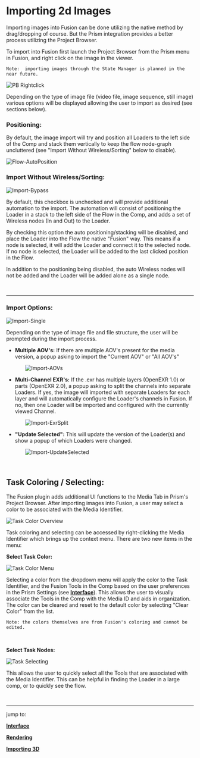 # **Importing 2d Images**
Importing images into Fusion can be done utilizing the native method by drag/dropping of course.  But the Prism integration provides a better process utilizing the Project Browser.

To import into Fusion first launch the Project Browser from the Prism menu in Fusion, and right click on the image in the viewer.

    Note:  importing images through the State Manager is planned in the near future.

![PB Rightclick](DocsImages/PB-Rightclick.png)

Depending on the type of image file (video file, image sequence, still image) various options will be displayed allowing the user to import as desired (see sections below).

### **Positioning:**
By default, the image import will try and position all Loaders to the left side of the Comp and stack them vertically to keep the flow node-graph uncluttered (see "Import Without Wireless/Sorting" below to disable).

![Flow-AutoPosition](DocsImages/Flow-AutoPosition.png)


### **Import Without Wireless/Sorting:**
![Import-Bypass](DocsImages/Import-Bypass.png)

By default, this checkbox is unchecked and will provide additional automation to the import.  The automation will consist of positioning the Loader in a stack to the left side of the Flow in the Comp, and adds a set of Wireless nodes (In and Out) to the Loader.

By checking this option the auto positioning/stacking will be disabled, and place the Loader into the Flow the native "Fusion" way.  This means if a node is selected, it will add the Loader and connect it to the selected node.  If no node is selected, the Loader will be added to the last clicked position in the Flow.

In addition to the positioning being disabled, the auto Wireless nodes will not be added and the Loader will be added alone as a single node.

<br/>

---

### **Import Options:**
![Import-Single](DocsImages/Import-Single.png)

Depending on the type of image file and file structure, the user will be prompted during the import process.


- **Multiple AOV's:**  If there are multiple AOV's present for the media version, a popup asking to import the "Current AOV" or "All AOV's"

&nbsp;&nbsp;&nbsp;&nbsp;&nbsp;&nbsp;&nbsp;&nbsp;&nbsp;&nbsp;&nbsp;&nbsp;&nbsp;![Import-AOVs](DocsImages/Import-AOVs.png)

- **Multi-Channel EXR's:** If the .exr has multiple layers (OpenEXR 1.0) or parts (OpenEXR 2.0), a popup asking to split the channels into separate Loaders.  If yes, the image will imported with separate Loaders for each layer and will automatically configure the Loader's channels in Fusion.  If no, then one Loader will be imported and configured with the currently viewed Channel.

&nbsp;&nbsp;&nbsp;&nbsp;&nbsp;&nbsp;&nbsp;&nbsp;&nbsp;&nbsp;&nbsp;&nbsp;&nbsp;![Import-ExrSplit](DocsImages/Import-ExrSplit.png)

- **"Update Selected":** This will update the version of the Loader(s) and show a popup of which Loaders were changed.

&nbsp;&nbsp;&nbsp;&nbsp;&nbsp;&nbsp;&nbsp;&nbsp;&nbsp;&nbsp;&nbsp;&nbsp;&nbsp;![Import-UpdateSelected](DocsImages/Import-UpdateSelected.png)

<br/>

## **Task Coloring / Selecting:**

The Fusion plugin adds additional UI functions to the Media Tab in Prism's Project Browser.  After importing images into Fusion, a user may select a color to be associated with the Media Identifier.


![Task Color Overview](DocsImages/TaskColor_overview.png)

Task coloring and selecting can be accessed by right-clicking the Media Identifier which brings up the context menu.  There are two new items in the menu:

**Select Task Color:**

![Task Color Menu](DocsImages/TaskColor_menu.png)

Selecting a color from the dropdown menu will apply the color to the Task Identifier, and the Fusion Tools in the Comp based on the user preferences in the Prism Settings (see [**Interface**](Interface.md)).  This allows the user to visually associate the Tools in the Comp with the Media ID and aids in organization.  The color can be cleared and reset to the default color by selecting "Clear Color" from the list.

    Note: the colors themselves are from Fusion's coloring and cannot be edited.

<br/>

**Select Task Nodes:**

![Task Selecting](DocsImages/TaskColor_selecting.png)

This allows the user to quickly select all the Tools that are associated with the Media Identifier.  This can be helpful in finding the Loader in a large comp, or to quickly see the flow.

<br/>

___
jump to:

[**Interface**](Interface.md)

[**Rendering**](Rendering.md)

[**Importing 3D**](Importing_3d.md)
